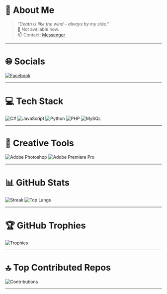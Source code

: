 # 💫 About Me
> _"Death is like the wind – always by my side."_  
> 💬 Not available now.  
> 📫 Contact: [Messenger](https://m.me/aka.nejkoredusen)

---

# 🌐 Socials  
[![Facebook](https://img.shields.io/badge/Facebook-%231877F2.svg?style=flat&logo=Facebook&logoColor=white)](https://facebook.com/aka.nejkoredusen)

---

# 💻 Tech Stack
![C#](https://img.shields.io/badge/c%23-%23239120.svg?style=for-the-badge&logo=csharp&logoColor=white) ![JavaScript](https://img.shields.io/badge/javascript-%23323330.svg?style=for-the-badge&logo=javascript&logoColor=%23F7DF1E) ![Python](https://img.shields.io/badge/python-3670A0?style=for-the-badge&logo=python&logoColor=ffdd54) ![PHP](https://img.shields.io/badge/php-%23777BB4.svg?style=for-the-badge&logo=php&logoColor=white) ![MySQL](https://img.shields.io/badge/mysql-%2300000f.svg?style=for-the-badge&logo=mysql&logoColor=white)

---

# 🎨 Creative Tools
![Adobe Photoshop](https://img.shields.io/badge/adobe%20photoshop-%2331A8FF.svg?style=for-the-badge&logo=adobe%20photoshop&logoColor=white) ![Adobe Premiere Pro](https://img.shields.io/badge/Adobe%20Premiere%20Pro-9999FF.svg?style=for-the-badge&logo=Adobe%20Premiere%20Pro&logoColor=white)

---

# 📊 GitHub Stats
![Streak](https://github-readme-streak-stats.herokuapp.com/?user=darealpaoo&theme=tokyonight&hide_border=false)   ![Top Langs](https://github-readme-stats.vercel.app/api/top-langs/?username=darealpaoo&theme=tokyonight&hide_border=false&include_all_commits=true&count_private=true&layout=compact)

---

# 🏆 GitHub Trophies
![Trophies](https://github-profile-trophy.vercel.app/?username=darealpaoo&theme=dracula&no-frame=false&no-bg=true&margin-w=4)

---

# 🔝 Top Contributed Repos
![Contributions](https://github-contributor-stats.vercel.app/api?username=darealpaoo&limit=5&theme=tokyonight&combine_all_yearly_contributions=true)

---
